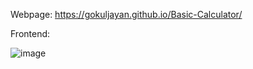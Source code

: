 Webpage: https://gokuljayan.github.io/Basic-Calculator/

Frontend:

![image](https://github.com/GokulJayan/Basic-Calculator/assets/72083631/36272d09-b272-460d-b3de-26d7ace2fe2e)
